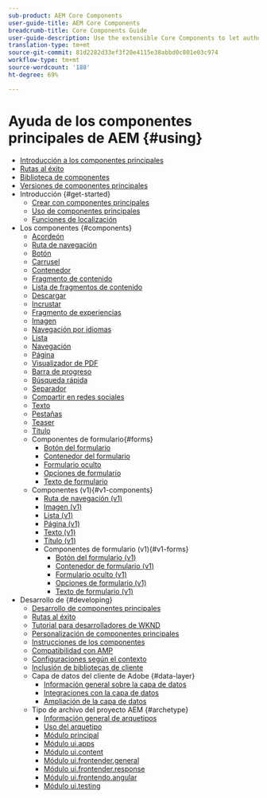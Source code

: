 ```yaml
---
sub-product: AEM Core Components
user-guide-title: AEM Core Components
breadcrumb-title: Core Components Guide
user-guide-description: Use the extensible Core Components to let authors easily create content.
translation-type: tm+mt
source-git-commit: 81d2282d33ef3f20e4115e38abbd0c801e03c974
workflow-type: tm+mt
source-wordcount: '188'
ht-degree: 69%

---
```



# Ayuda de los componentes principales de AEM {#using}

+ [Introducción a los componentes principales](introduction.md)
+ [Rutas al éxito](developing/success.md)
+ [Biblioteca de componentes](https://adobe.com/go/aem_cmp_library)
+ [Versiones de componentes principales](versions.md)
+ Introducción {#get-started}
   + [Crear con componentes principales](get-started/authoring.md)
   + [Uso de componentes principales](get-started/using.md)
   + [Funciones de localización](get-started/localization.md)
+ Los componentes {#components}
   + [Acordeón](components/accordion.md)
   + [Ruta de navegación](components/breadcrumb.md)
   + [Botón](components/button.md)
   + [Carrusel](components/carousel.md)
   + [Contenedor](components/container.md)
   + [Fragmento de contenido](components/content-fragment-component.md)
   + [Lista de fragmentos de contenido](components/content-fragment-list.md)
   + [Descargar](components/download.md)
   + [Incrustar](components/embed.md)
   + [Fragmento de experiencias](components/experience-fragment.md)
   + [Imagen](components/image.md)
   + [Navegación por idiomas](components/language-navigation.md)
   + [Lista](components/list.md)
   + [Navegación](components/navigation.md)
   + [Página](components/page.md)
   + [Visualizador de PDF](components/pdf-viewer.md)
   + [Barra de progreso](components/progress-bar.md)
   + [Búsqueda rápida](components/quick-search.md)
   + [Separador](components/separator.md)
   + [Compartir en redes sociales](components/sharing.md)
   + [Texto](components/text.md)
   + [Pestañas](components/tabs.md)
   + [Teaser](components/teaser.md)
   + [Título](components/title.md)
   + Componentes de formulario{#forms}
      + [Botón del formulario](components/forms/form-button.md)
      + [Contenedor del formulario](components/forms/form-container.md)
      + [Formulario oculto](components/forms/form-hidden.md)
      + [Opciones de formulario](components/forms/form-options.md)
      + [Texto de formulario](components/forms/form-text.md)
   + Componentes (v1){#v1-components}
      + [Ruta de navegación (v1)](components/v1/breadcrumb-v1.md)
      + [Imagen (v1)](components/v1/image-v1.md)
      + [Lista (v1)](components/v1/list-v1.md)
      + [Página (v1)](components/v1/page-v1.md)
      + [Texto (v1)](components/v1/text-v1.md)
      + [Título (v1)](components/v1/title-v1.md)
      + Componentes de formulario (v1){#v1-forms}
         + [Botón del formulario (v1)](components/v1/form-button-v1.md)
         + [Contenedor de formulario (v1)](components/v1/form-container-v1.md)
         + [Formulario oculto (v1)](components/v1/form-hidden-v1.md)
         + [Opciones de formulario (v1)](components/v1/form-options-v1.md)
         + [Texto de formulario (v1)](components/v1/form-text-v1.md)
+ Desarrollo de {#developing}
   + [Desarrollo de componentes principales](developing/overview.md)
   + [Rutas al éxito](developing/success.md)
   + [Tutorial para desarrolladores de WKND](https://docs.adobe.com/content/help/en/experience-manager-learn/getting-started-wknd-tutorial-develop/overview.html)
   + [Personalización de componentes principales](developing/customizing.md)
   + [Instrucciones de los componentes](developing/guidelines.md)
   + [Compatibilidad con AMP](developing/amp.md)
   + [Configuraciones según el contexto](developing/context-aware-configs.md)
   + [Inclusión de bibliotecas de cliente](developing/including-clientlibs.md)
   + Capa de datos del cliente de Adobe {#data-layer}
      + [Información general sobre la capa de datos](developing/data-layer/overview.md)
      + [Integraciones con la capa de datos](developing/data-layer/integrations.md)
      + [Ampliación de la capa de datos](developing/data-layer/extending.md)
   + Tipo de archivo del proyecto AEM {#archetype}
      + [Información general de arquetipos](developing/archetype/overview.md)
      + [Uso del arquetipo](developing/archetype/using.md)
      + [Módulo principal](developing/archetype/core.md)
      + [Módulo ui.apps](developing/archetype/uiapps.md)
      + [Módulo ui.content](developing/archetype/uicontent.md)
      + [Módulo ui.frontender.general](developing/archetype/uifrontend.md)
      + [Módulo ui.frontender.response](developing/archetype/uifrontend-react.md)
      + [Módulo ui.frontendo.angular](developing/archetype/uifrontend-angular.md)
      + [Módulo ui.testing](developing/archetype/uitests.md)
